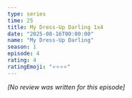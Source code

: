```yaml
---
type: series
time: 25
title: My Dress-Up Darling 1x4
date: "2025-08-16T00:00:00"
name: "My Dress-Up Darling"
season: 1
episode: 4
rating: 4
ratingEmoji: "⭐️⭐️⭐️⭐️"
---
```


_[No review was written for this episode]_